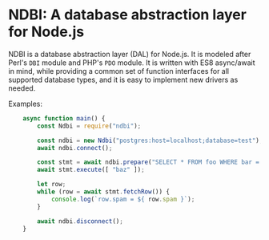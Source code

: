 # NDBI: A database abstraction layer for Node.js

NDBI is a database abstraction layer (DAL) for Node.js. It is modeled after
Perl's `DBI` module and PHP's `PDO` module. It is written with ES8 async/await
in mind, while providing a common set of function interfaces for all supported
database types, and it is easy to implement new drivers as needed.

Examples:

```javascript
    async function main() {
        const Ndbi = require("ndbi");

        const ndbi = new Ndbi("postgres:host=localhost;database=test");
        await ndbi.connect();

        const stmt = await ndbi.prepare("SELECT * FROM foo WHERE bar = $1");
        await stmt.execute([ "baz" ]);

        let row;
        while (row = await stmt.fetchRow()) {
            console.log(`row.spam = ${ row.spam }`);
        }

        await ndbi.disconnect();
    }
```
